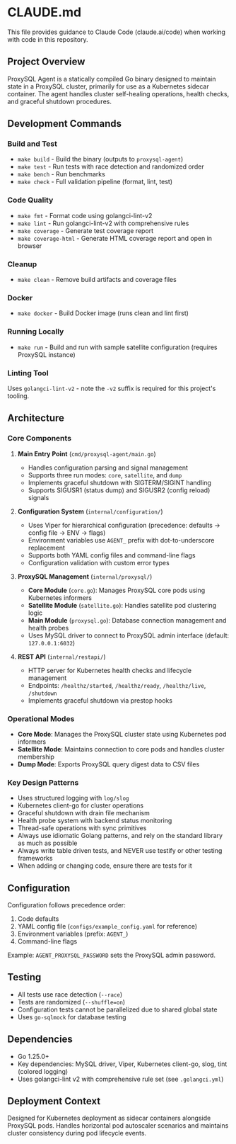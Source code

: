 # CLAUDE.md

This file provides guidance to Claude Code (claude.ai/code) when working with code in this repository.

## Project Overview

ProxySQL Agent is a statically compiled Go binary designed to maintain state in a ProxySQL cluster, primarily for use as a Kubernetes sidecar container. The agent handles cluster self-healing operations, health checks, and graceful shutdown procedures.

## Development Commands

### Build and Test
- `make build` - Build the binary (outputs to `proxysql-agent`)
- `make test` - Run tests with race detection and randomized order
- `make bench` - Run benchmarks
- `make check` - Full validation pipeline (format, lint, test)

### Code Quality
- `make fmt` - Format code using golangci-lint-v2
- `make lint` - Run golangci-lint-v2 with comprehensive rules
- `make coverage` - Generate test coverage report
- `make coverage-html` - Generate HTML coverage report and open in browser

### Cleanup
- `make clean` - Remove build artifacts and coverage files

### Docker
- `make docker` - Build Docker image (runs clean and lint first)

### Running Locally
- `make run` - Build and run with sample satellite configuration (requires ProxySQL instance)

### Linting Tool
Uses `golangci-lint-v2` - note the `-v2` suffix is required for this project's tooling.

## Architecture

### Core Components

1. **Main Entry Point** (`cmd/proxysql-agent/main.go`)
   - Handles configuration parsing and signal management
   - Supports three run modes: `core`, `satellite`, and `dump`
   - Implements graceful shutdown with SIGTERM/SIGINT handling
   - Supports SIGUSR1 (status dump) and SIGUSR2 (config reload) signals

2. **Configuration System** (`internal/configuration/`)
   - Uses Viper for hierarchical configuration (precedence: defaults → config file → ENV → flags)
   - Environment variables use `AGENT_` prefix with dot-to-underscore replacement
   - Supports both YAML config files and command-line flags
   - Configuration validation with custom error types

3. **ProxySQL Management** (`internal/proxysql/`)
   - **Core Module** (`core.go`): Manages ProxySQL core pods using Kubernetes informers
   - **Satellite Module** (`satellite.go`): Handles satellite pod clustering logic
   - **Main Module** (`proxysql.go`): Database connection management and health probes
   - Uses MySQL driver to connect to ProxySQL admin interface (default: `127.0.0.1:6032`)

4. **REST API** (`internal/restapi/`)
   - HTTP server for Kubernetes health checks and lifecycle management
   - Endpoints: `/healthz/started`, `/healthz/ready`, `/healthz/live`, `/shutdown`
   - Implements graceful shutdown via prestop hooks

### Operational Modes

- **Core Mode**: Manages the ProxySQL cluster state using Kubernetes pod informers
- **Satellite Mode**: Maintains connection to core pods and handles cluster membership
- **Dump Mode**: Exports ProxySQL query digest data to CSV files

### Key Design Patterns

- Uses structured logging with `log/slog`
- Kubernetes client-go for cluster operations
- Graceful shutdown with drain file mechanism
- Health probe system with backend status monitoring
- Thread-safe operations with sync primitives
- Always use idiomatic Golang patterns, and rely on the standard library as much as possible
- Always write table driven tests, and NEVER use testify or other testing frameworks
- When adding or changing code, ensure there are tests for it

## Configuration

Configuration follows precedence order:
1. Code defaults
2. YAML config file (`configs/example_config.yaml` for reference)
3. Environment variables (prefix: `AGENT_`)
4. Command-line flags

Example: `AGENT_PROXYSQL_PASSWORD` sets the ProxySQL admin password.

## Testing

- All tests use race detection (`--race`)
- Tests are randomized (`--shuffle=on`)
- Configuration tests cannot be parallelized due to shared global state
- Uses `go-sqlmock` for database testing

## Dependencies

- Go 1.25.0+
- Key dependencies: MySQL driver, Viper, Kubernetes client-go, slog, tint (colored logging)
- Uses golangci-lint v2 with comprehensive rule set (see `.golangci.yml`)

## Deployment Context

Designed for Kubernetes deployment as sidecar containers alongside ProxySQL pods. Handles horizontal pod autoscaler scenarios and maintains cluster consistency during pod lifecycle events.
